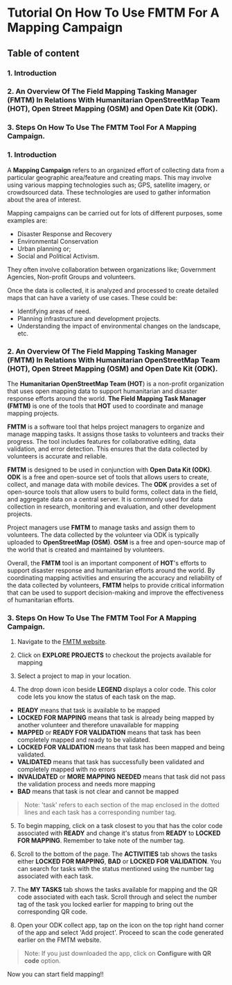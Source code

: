 # Tutorial On How To Use FMTM For A Mapping Campaign

## Table of content
### 1. Introduction

### 2. An Overview Of The Field Mapping Tasking Manager (FMTM) In Relations With Humanitarian OpenStreetMap Team (HOT), Open Street Mapping (OSM) and Open Date Kit (ODK).

### 3. Steps On How To Use The FMTM Tool For A Mapping Campaign.


### 1. Introduction

A **Mapping Campaign** refers to an organized effort of collecting data from a particular geographic area/feature and creating maps. This may involve using various mapping technologies such as; GPS, satellite imagery, or crowdsourced data. These technologies are used to gather information about the area of interest.

Mapping campaigns can be carried out for lots of different purposes, some examples are:

- Disaster Response and Recovery
- Environmental Conservation
- Urban planning or;
- Social and Political Activism.

They often involve collaboration between organizations like; Government Agencies, Non-profit Groups and volunteers.

Once the data is collected, it is analyzed and processed to create detailed maps that can have a variety of use cases. These could be:

- Identifying areas of need.
- Planning infrastructure and development projects.
- Understanding the impact of environmental changes on the landscape, etc.

### 2. An Overview Of The Field Mapping Tasking Manager (FMTM) In Relations With Humanitarian OpenStreetMap Team (HOT), Open Street Mapping (OSM) and Open Date Kit (ODK).

The **Humanitarian OpenStreetMap Team (HOT**) is a non-profit organization that uses open mapping data to support humanitarian and disaster response efforts around the world. **The Field Mapping Task Manager (FMTM)** is one of the tools that **HOT** used to coordinate and manage mapping projects.

**FMTM** is a software tool that helps project managers to organize and manage mapping tasks. It assigns those tasks to volunteers and tracks their progress. The tool includes features for collaborative editing, data validation, and error detection. This ensures that the data collected by volunteers is accurate and reliable.

**FMTM** is designed to be used in conjunction with **Open Data Kit (ODK)**. **ODK** is a free and open-source set of tools that allows users to create, collect, and manage data with mobile devices. The **ODK** provides a set of open-source tools that allow users to build forms, collect data in the field, and aggregate data on a central server. It is commonly used for data collection in research, monitoring and evaluation, and other development projects.  

Project managers use **FMTM** to manage tasks and assign them to volunteers. The data collected by the volunteer via ODK is typically uploaded to **OpenStreetMap (OSM)**. **OSM** is a free and open-source map of the world that is created and maintained by volunteers.

Overall, the **FMTM** tool is an important component of **HOT**'s efforts to support disaster response and humanitarian efforts around the world. By coordinating mapping activities and ensuring the accuracy and reliability of the data collected by volunteers, **FMTM** helps to provide critical information that can be used to support decision-making and improve the effectiveness of humanitarian efforts.

### 3. Steps On How To Use The FMTM Tool For A Mapping Campaign.

1. Navigate to the [FMTM website](https://fmtm.hotosm.org/).

2. Click on **EXPLORE PROJECTS** to checkout the projects available for mapping

3. Select a project to map in your location.

4. The drop down icon beside **LEGEND** displays a color code. This color code lets you know the status of each task on the map.
- **READY** means that task is available to be mapped
- **LOCKED FOR MAPPING** means that task is already being mapped by another volunteer and therefore unavailable for mapping
- **MAPPED** or **READY FOR VALIDATION** means that task has been completely mapped and ready to be validated.
- **LOCKED FOR VALIDATION** means that task has been mapped and being validated.
- **VALIDATED** means that task has successfully been validated and completely mapped with no errors
- **INVALIDATED** or **MORE MAPPING NEEDED** means that task did not pass the validation process and needs more mapping
- **BAD** means that task is not clear and cannot be mapped

> Note: 'task' refers to each section of the map enclosed in the dotted lines and each task has a corresponding number tag.

5. To begin mapping, click on a task closest to you that has the color code associated with **READY** and change it's status from **READY** to **LOCKED FOR MAPPING**. Remember to take note of the number tag.

6. Scroll to the bottom of the page. The **ACTIVITIES** tab shows the tasks either **LOCKED FOR MAPPING**, **BAD** or **LOCKED FOR VALIDATION**. You can search for tasks with the status mentioned using the number tag associated with each task.

7. The **MY TASKS** tab shows the tasks available for mapping and the QR code associated with each task. Scroll through and select the number tag of the task you locked earlier for mapping to bring out the corresponding QR code.

8. Open your ODK collect app, tap on the icon on the top right hand corner of the app and select 'Add project'. Proceed to scan the code generated earlier on the FMTM website.

> Note: If you just downloaded the app, click on **Configure with QR code** option.

Now you can start field mapping!!
